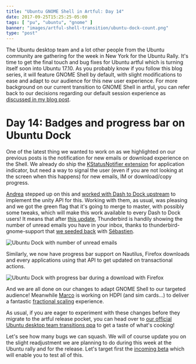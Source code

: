 ```yaml
---
title: "Ubuntu GNOME Shell in Artful: Day 14"
date: 2017-09-25T15:25:25-05:00
tags: [ "pu", "ubuntu", "gnome" ]
banner: "images/artful-shell-transition/ubuntu-dock-count.png"
type: "post"
---
```


The Ubuntu desktop team and a lot other people from the Ubuntu community are gathering for the week in New York for the Ubuntu Rally. It's time to get the final touch and bug fixes for Ubuntu artful which is turning itself soon into Ubuntu 17.10. As you probably know if you follow this blog series, it will feature GNOME Shell by default, with slight modifications to ease and adapt to our audience for this new user experience. For more background on our current transition to GNOME Shell in artful, you can refer back to our decisions regarding our default session experience as [discussed in my blog post](/2017/08/03/ubuntu--guadec-2017-and-plans-for-gnome-shell-migration/).

# Day 14: Badges and progress bar on Ubuntu Dock

One of the latest thing we wanted to work on as we highlighted on our previous posts is the notification for new emails or download experience on the Shell. We already do ship the [KStatusNotifier extension](/2017/08/23/ubuntu-gnome-shell-in-artful-day-7/) for application indicator, but need a way to signal the user (even if you are not looking at the screen when this happens) for new emails, IM or download/copy progress.

[Andrea](https://plus.google.com/u/0/+AndreaAzzarone) stepped up on this and [worked with Dash to Dock upstream](https://github.com/micheleg/dash-to-dock/pull/590) to implement the unity API for this. Working with them, as usual, was pleasing and we got the green flag that it's going to merge to master, with possibly some tweaks, which will make this work available to every Dash to Dock users! It means that after [this update](https://launchpad.net/ubuntu/+source/gnome-shell-extension-ubuntu-dock/0.6), Thunderbird is handily showing the number of unread emails you have in your inbox, thanks to thunderbird-gnome-support that [we seeded back](https://launchpad.net/ubuntu/+source/ubuntu-meta/1.401) with [Sébastien](https://blogs.gnome.org/seb128/).

![Ubuntu Dock with number of unread emails](/images/artful-shell-transition/ubuntu-dock-count.png)

Similarly, we now have progress bar support on Nautilus, Firefox downloads and every applications using that API to get updated on transactional actions.

![Ubuntu Dock with progress bar during a download with Firefox](/images/artful-shell-transition/ubuntu-dock-progress-bar.png)

And we are all done on our changes to adapt GNOME Shell to our targeted audience! Meanwhile [Marco](http://blog.3v1n0.net/) is working on HDPI (and sim cards…) to deliver a fantastic [fractional scaling](https://wiki.gnome.org/Hackfests/FractionalScaling2017) experience.

As usual, if you are eager to experiment with these changes before they migrate to the artful release pocket, you can head over to [our official Ubuntu desktop team transitions ppa](https://launchpad.net/~ubuntu-desktop/+archive/ubuntu/transitions) to get a taste of what's cooking!

Let's see how many bugs we can squash. We will of course update you on the slight readjustment we are planning to do during this week at the Ubuntu rally and for the release. Let's target first the [incoming beta](https://wiki.ubuntu.com/ArtfulAardvark/ReleaseSchedule) which will enable you to test all of this.
